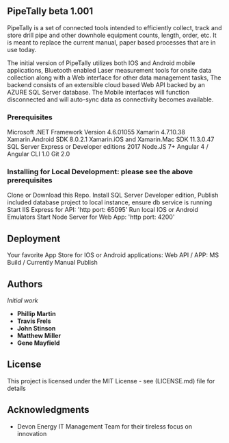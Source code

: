 ## PipeTally beta 1.001

PipeTally is a set of connected tools intended to efficiently collect, track and store drill pipe and other downhole equipment counts, length, order, etc. It is meant to replace the current manual, paper based processes that are in use today.

The initial version of PipeTally utilizes both IOS and Android mobile applications, Bluetooth enabled Laser measurement tools for onsite data collection along with a Web interface for other data management tasks,  The backend consists of an extensible cloud based Web API backed by an AZURE SQL Server database.  The Mobile interfaces will function disconnected and will auto-sync data as connectivity becomes available.   

### Prerequisites

Microsoft .NET Framework Version 4.6.01055
Xamarin   4.7.10.38
Xamarin.Android SDK   8.0.2.1 
Xamarin.iOS and Xamarin.Mac SDK   11.3.0.47
SQL Server Express or Developer editions 2017
Node.JS 7+ 
Angular 4 / Angular CLI 1.0
Git 2.0


### Installing for Local Development:  please see the above prerequisites
Clone or Download this Repo.
Install SQL Server Developer edition, Publish included database project to local instance, ensure db service is running
Start IIS Express for API: 'http port: 65095'
Run local IOS or Android Emulators
Start Node Server for Web App: 'http port: 4200'


## Deployment
Your favorite App Store for IOS or Android applications:
Web API / APP: MS Build / Currently Manual Publish


## Authors

*Initial work*
 * **Phillip Martin**
 * **Travis Frels**
 * **John Stinson**
 * **Matthew Miller**
 * **Gene Mayfield**


## License

This project is licensed under the MIT License - see (LICENSE.md) file for details

## Acknowledgments

* Devon Energy IT Management Team for their tireless focus on innovation
